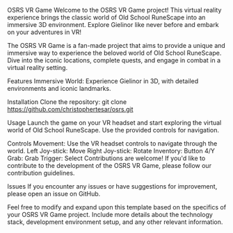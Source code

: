 OSRS VR Game
Welcome to the OSRS VR Game project! This virtual reality experience brings the classic world of Old School RuneScape into an immersive 3D environment. Explore Gielinor like never before and embark on your adventures in VR!

The OSRS VR Game is a fan-made project that aims to provide a unique and immersive way to experience the beloved world of Old School RuneScape. Dive into the iconic locations, complete quests, and engage in combat in a virtual reality setting.

Features
Immersive World: Experience Gielinor in 3D, with detailed environments and iconic landmarks.

Installation
Clone the repository: git clone https://github.com/christophertesar/osrs.git

Usage
Launch the game on your VR headset and start exploring the virtual world of Old School RuneScape. Use the provided controls for navigation.

Controls
Movement: Use the VR headset controls to navigate through the world.
Left Joy-stick: Move
Right Joy-stick: Rotate
Inventory: Button 4/Y
Grab: Grab
Trigger: Select
Contributions are welcome! If you'd like to contribute to the development of the OSRS VR Game, please follow our contribution guidelines.

Issues
If you encounter any issues or have suggestions for improvement, please open an issue on GitHub.

Feel free to modify and expand upon this template based on the specifics of your OSRS VR Game project. Include more details about the technology stack, development environment setup, and any other relevant information.
